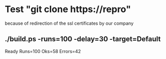 # Test "git clone https://repro"
because of redirection of the ssl certificates by our company

## ./build.ps -runs=100 -delay=30 -target=Default
Ready Runs=100 Oks=58 Errors=42

